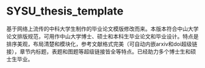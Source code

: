 # SYSU_thesis_template
基于网络上流传的中科大学生制作的毕业论文模版修改而来。本版本符合中山大学论文排版规范，可用作中山大学博士、硕士和本科生毕业论文和毕业设计。特点是排序美观，布局清楚和模块化，参考文献格式完美（可自动内嵌arxiv和doi超级链接），章节内标题，表题和图题等超级链接皆全等特点。已经助力多个博士生和硕士生毕业。
